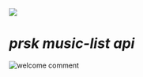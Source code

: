 <img src="https://capsule-render.vercel.app/api?type=waving&height=250&color=0:bb6688,100:bb88ee&text=Coming%20of%20age%20SToRY&fontAlign=39&fontAlignY=45&fontSize=50&animation=fadeIn&desc=Journey%20to%20Professional&descAlign=58&descAlignY=60&fontColor=f5f5f7&descSize=-1&reversal=true&section=header&textBg=false" />

# **_prsk music-list api_**

![welcome comment](https://readme-typing-svg.herokuapp.com?color=%23884499&width=500&lines=認められたい。+成長のため。+わたしは作り続ける。;――――わたしの、ただのエゴだよ――――;)
